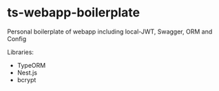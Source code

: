 # ts-webapp-boilerplate

Personal boilerplate of webapp including local-JWT, Swagger, ORM and Config

Libraries:
- TypeORM
- Nest.js
- bcrypt
